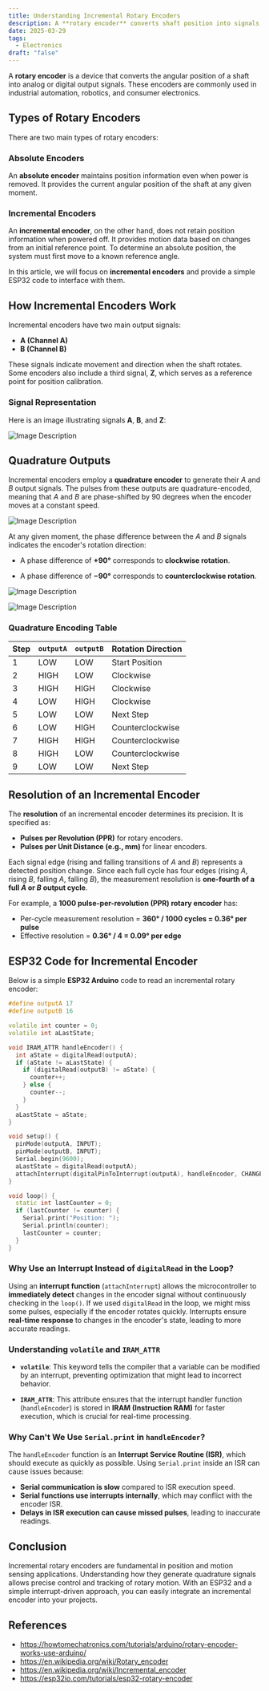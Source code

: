 ```yaml
---
title: Understanding Incremental Rotary Encoders
description: A **rotary encoder** converts shaft position into signals, used in robotics and automation. This article focuses on **incremental encoders** and how to interface them with an ESP32.
date: 2025-03-29
tags:
  - Electronics
draft: "false"
---
```

A **rotary encoder** is a device that converts the angular position of a shaft into analog or digital output signals. These encoders are commonly used in industrial automation, robotics, and consumer electronics.

## Types of Rotary Encoders

There are two main types of rotary encoders:

### Absolute Encoders

An **absolute encoder** maintains position information even when power is removed. It provides the current angular position of the shaft at any given moment.

### Incremental Encoders

An **incremental encoder**, on the other hand, does not retain position information when powered off. It provides motion data based on changes from an initial reference point. To determine an absolute position, the system must first move to a known reference angle.

In this article, we will focus on **incremental encoders** and provide a simple ESP32 code to interface with them.

## How Incremental Encoders Work

Incremental encoders have two main output signals:

- **A (Channel A)**
- **B (Channel B)**
    

These signals indicate movement and direction when the shaft rotates. Some encoders also include a third signal, **Z**, which serves as a reference point for position calibration.

### Signal Representation

Here is an image illustrating signals **A**, **B**, and **Z**:

![Image Description](/images/moving_disc_with_slits-1771498052.png)

## Quadrature Outputs

Incremental encoders employ a **quadrature encoder** to generate their _A_ and _B_ output signals. The pulses from these outputs are quadrature-encoded, meaning that _A_ and _B_ are phase-shifted by 90 degrees when the encoder moves at a constant speed.

![Image Description](/images/Quadrature_Diagram.psd.png)

At any given moment, the phase difference between the _A_ and _B_ signals indicates the encoder's rotation direction:

- A phase difference of **+90°** corresponds to **clockwise rotation**.
    
- A phase difference of **−90°** corresponds to **counterclockwise rotation**.
    

![Image Description](/images/quadrature-969270470.jpg)

![Image Description](/images/Incremental_directional_encoder.gif)

### Quadrature Encoding Table

|Step|`outputA`|`outputB`|Rotation Direction|
|---|---|---|---|
|1|LOW|LOW|Start Position|
|2|HIGH|LOW|Clockwise|
|3|HIGH|HIGH|Clockwise|
|4|LOW|HIGH|Clockwise|
|5|LOW|LOW|Next Step|
|6|LOW|HIGH|Counterclockwise|
|7|HIGH|HIGH|Counterclockwise|
|8|HIGH|LOW|Counterclockwise|
|9|LOW|LOW|Next Step|

## Resolution of an Incremental Encoder

The **resolution** of an incremental encoder determines its precision. It is specified as:

- **Pulses per Revolution (PPR)** for rotary encoders.
- **Pulses per Unit Distance (e.g., mm)** for linear encoders.

Each signal edge (rising and falling transitions of _A_ and _B_) represents a detected position change. Since each full cycle has four edges (rising _A_, rising _B_, falling _A_, falling _B_), the measurement resolution is **one-fourth of a full _A_ or _B_ output cycle**.

For example, a **1000 pulse-per-revolution (PPR) rotary encoder** has:

- Per-cycle measurement resolution = **360° / 1000 cycles = 0.36° per pulse**
- Effective resolution = **0.36° / 4 = 0.09° per edge**

## ESP32 Code for Incremental Encoder

Below is a simple **ESP32 Arduino** code to read an incremental rotary encoder:

```cpp
#define outputA 17
#define outputB 16

volatile int counter = 0;
volatile int aLastState;  

void IRAM_ATTR handleEncoder() {
  int aState = digitalRead(outputA);
  if (aState != aLastState) {
    if (digitalRead(outputB) != aState) {
      counter++;
    } else {
      counter--;
    }
  }
  aLastState = aState;
}

void setup() {
  pinMode(outputA, INPUT);
  pinMode(outputB, INPUT);
  Serial.begin(9600);
  aLastState = digitalRead(outputA);
  attachInterrupt(digitalPinToInterrupt(outputA), handleEncoder, CHANGE);
}

void loop() {
  static int lastCounter = 0;
  if (lastCounter != counter) {
    Serial.print("Position: ");
    Serial.println(counter);
    lastCounter = counter;
  }
}
```

### Why Use an Interrupt Instead of `digitalRead` in the Loop?

Using an **interrupt function** (`attachInterrupt`) allows the microcontroller to **immediately detect** changes in the encoder signal without continuously checking in the `loop()`. If we used `digitalRead` in the loop, we might miss some pulses, especially if the encoder rotates quickly. Interrupts ensure **real-time response** to changes in the encoder's state, leading to more accurate readings.

### Understanding `volatile` and `IRAM_ATTR`

- **`volatile`**: This keyword tells the compiler that a variable can be modified by an interrupt, preventing optimization that might lead to incorrect behavior.
    
- **`IRAM_ATTR`**: This attribute ensures that the interrupt handler function (`handleEncoder`) is stored in **IRAM (Instruction RAM)** for faster execution, which is crucial for real-time processing.
    

### Why Can't We Use `Serial.print` in `handleEncoder`?

The `handleEncoder` function is an **Interrupt Service Routine (ISR)**, which should execute as quickly as possible. Using `Serial.print` inside an ISR can cause issues because:

- **Serial communication is slow** compared to ISR execution speed.
- **Serial functions use interrupts internally**, which may conflict with the encoder ISR.
- **Delays in ISR execution can cause missed pulses**, leading to inaccurate readings.

## Conclusion

Incremental rotary encoders are fundamental in position and motion sensing applications. Understanding how they generate quadrature signals allows precise control and tracking of rotary motion. With an ESP32 and a simple interrupt-driven approach, you can easily integrate an incremental encoder into your projects.

## References
- https://howtomechatronics.com/tutorials/arduino/rotary-encoder-works-use-arduino/
- https://en.wikipedia.org/wiki/Rotary_encoder
- https://en.wikipedia.org/wiki/Incremental_encoder
- https://esp32io.com/tutorials/esp32-rotary-encoder